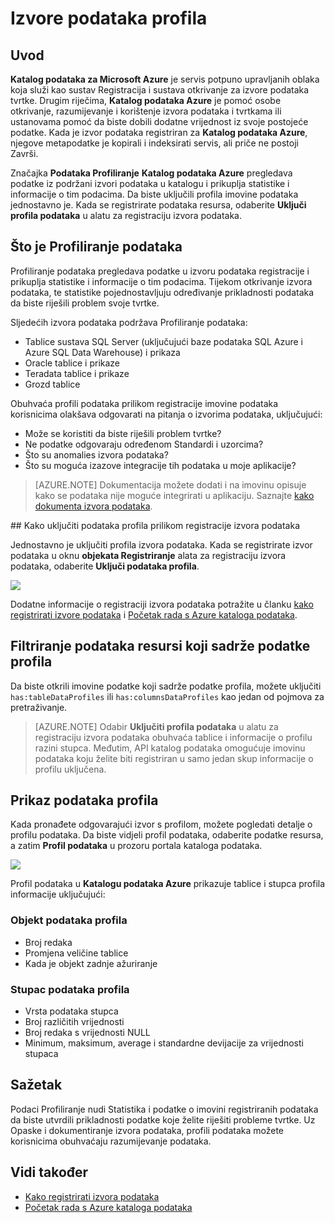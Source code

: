 <properties
    pageTitle="Upute za izvore podataka profila"
    description="Upute u članku se isticanje kako uključiti tablice i stupca razina podataka profila prilikom registracije izvora podataka u katalogu podataka Azure te kako koristiti profili podataka da biste shvatili izvora podataka."
    services="data-catalog"
    documentationCenter=""
    authors="spelluru"
    manager="NA"
    editor=""
    tags=""/>
<tags
    ms.service="data-catalog"
    ms.devlang="NA"
    ms.topic="article"
    ms.tgt_pltfrm="NA"
    ms.workload="data-catalog"
    ms.date="09/13/2016"
    ms.author="spelluru"/>

# <a name="data-profile-data-sources"></a>Izvore podataka profila

## <a name="introduction"></a>Uvod

**Katalog podataka za Microsoft Azure** je servis potpuno upravljanih oblaka koja služi kao sustav Registracija i sustava otkrivanje za izvore podataka tvrtke. Drugim riječima, **Katalog podataka Azure** je pomoć osobe otkrivanje, razumijevanje i korištenje izvora podataka i tvrtkama ili ustanovama pomoć da biste dobili dodatne vrijednost iz svoje postojeće podatke. Kada je izvor podataka registriran za **Katalog podataka Azure**, njegove metapodatke je kopirali i indeksirati servis, ali priče ne postoji Završi.

Značajka **Podataka Profiliranje** **Katalog podataka Azure** pregledava podatke iz podržani izvori podataka u katalogu i prikuplja statistike i informacije o tim podacima. Da biste uključili profila imovine podataka jednostavno je. Kada se registrirate podataka resursa, odaberite **Uključi profila podataka** u alatu za registraciju izvora podataka.

## <a name="what-is-data-profiling"></a>Što je Profiliranje podataka

Profiliranje podataka pregledava podatke u izvoru podataka registracije i prikuplja statistike i informacije o tim podacima. Tijekom otkrivanje izvora podataka, te statistike pojednostavljuju određivanje prikladnosti podataka da biste riješili problem svoje tvrtke.

<!-- In [How to discover data sources](data-catalog-how-to-discover.md), you learn about **Azure Data Catalog's** extensive search capabilities including searching for data assets that have a profile. See [How to include a data profile when registering a data source](#howto). -->

Sljedećih izvora podataka podržava Profiliranje podataka:

- Tablice sustava SQL Server (uključujući baze podataka SQL Azure i Azure SQL Data Warehouse) i prikaza
- Oracle tablice i prikaze
- Teradata tablice i prikaze
- Grozd tablice

Obuhvaća profili podataka prilikom registracije imovine podataka korisnicima olakšava odgovarati na pitanja o izvorima podataka, uključujući:

-   Može se koristiti da biste riješili problem tvrtke?
-   Ne podatke odgovaraju određenom Standardi i uzorcima?
-   Što su anomalies izvora podataka?
-   Što su moguća izazove integracije tih podataka u moje aplikacije?

> [AZURE.NOTE] Dokumentacija možete dodati i na imovinu opisuje kako se podataka nije moguće integrirati u aplikaciju. Saznajte [kako dokumenta izvora podataka](data-catalog-how-to-documentation.md).


<a name="howto"/>
## <a name="how-to-include-a-data-profile-when-registering-a-data-source"></a>Kako uključiti podataka profila prilikom registracije izvora podataka

Jednostavno je uključiti profila izvora podataka. Kada se registrirate izvor podataka u oknu **objekata Registriranje** alata za registraciju izvora podataka, odaberite **Uključi podataka profila**.

![](media\data-catalog-data-profile\data-catalog-register-profile.png)

Dodatne informacije o registraciji izvora podataka potražite u članku [kako registrirati izvore podataka](data-catalog-how-to-register.md) i [Početak rada s Azure kataloga podataka](data-catalog-get-started.md).


## <a name="filtering-on-data-assets-that-include-data-profiles"></a>Filtriranje podataka resursi koji sadrže podatke profila
Da biste otkrili imovine podatke koji sadrže podatke profila, možete uključiti `has:tableDataProfiles` ili `has:columnsDataProfiles` kao jedan od pojmova za pretraživanje.

> [AZURE.NOTE] Odabir **Uključiti profila podataka** u alatu za registraciju izvora podataka obuhvaća tablice i informacije o profilu razini stupca. Međutim, API katalog podataka omogućuje imovinu podataka koju želite biti registriran u samo jedan skup informacije o profilu uključena.

## <a name="viewing-data-profile-information"></a>Prikaz podataka profila

Kada pronađete odgovarajući izvor s profilom, možete pogledati detalje o profilu podataka. Da biste vidjeli profil podataka, odaberite podatke resursa, a zatim **Profil podataka** u prozoru portala kataloga podataka.

![](media\data-catalog-data-profile\data-catalog-view.png)

Profil podataka u **Katalogu podataka Azure** prikazuje tablice i stupca profila informacije uključujući:

### <a name="object-data-profile"></a>Objekt podataka profila

-   Broj redaka
-   Promjena veličine tablice
-   Kada je objekt zadnje ažuriranje

### <a name="column-data-profile"></a>Stupac podataka profila

- Vrsta podataka stupca
- Broj različitih vrijednosti
- Broj redaka s vrijednosti NULL
- Minimum, maksimum, average i standardne devijacije za vrijednosti stupaca

## <a name="summary"></a>Sažetak
Podaci Profiliranje nudi Statistika i podatke o imovini registriranih podataka da biste utvrdili prikladnosti podatke koje želite riješiti probleme tvrtke. Uz Opaske i dokumentiranje izvora podataka, profili podataka možete korisnicima obuhvaćaju razumijevanje podataka.


## <a name="see-also"></a>Vidi također
-   [Kako registrirati izvora podataka](data-catalog-how-to-register.md)
-   [Početak rada s Azure kataloga podataka](data-catalog-get-started.md)
